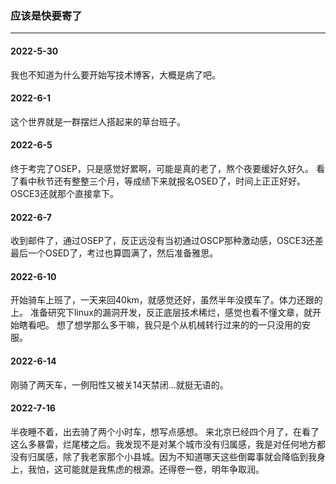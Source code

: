 ### 应该是快要寄了
***

#### 2022-5-30
我也不知道为什么要开始写技术博客，大概是病了吧。
#### 2022-6-1
这个世界就是一群摆烂人搭起来的草台班子。
#### 2022-6-5
终于考完了OSEP，只是感觉好累啊，可能是真的老了，熬个夜要缓好久好久。
看了看中秋节还有整整三个月，等成绩下来就报名OSED了，时间上正正好好。OSCE3还就那个直接拿下。
#### 2022-6-7
收到邮件了，通过OSEP了，反正远没有当初通过OSCP那种激动感，OSCE3还差最后一个OSED了，考过也算圆满了，然后准备雅思。
#### 2022-6-10
开始骑车上班了，一天来回40km，就感觉还好，虽然半年没摸车了。体力还跟的上。
准备研究下linux的漏洞开发，反正底层技术稀烂，感觉也看不懂文章，就开始瞎看吧。
想了想学那么多干嘛，我只是个从机械转行过来的的一只没用的安服。
#### 2022-6-14
刚骑了两天车，一例阳性又被关14天禁闭...就挺无语的。
#### 2022-7-16
半夜睡不着，出去骑了两个小时车，想写点感想。
来北京已经四个月了，在看了这么多暴雷，烂尾楼之后。我发现不是对某个城市没有归属感，我是对任何地方都没有归属感，除了我老家那个小县城。因为不知道哪天这些倒霉事就会降临到我身上，我怕，这可能就是我焦虑的根源。还得卷一卷，明年争取润。